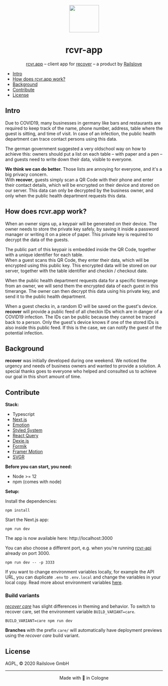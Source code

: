 <p align="center">
  <img src=".github/checkmark.png" width="95" height="87">
</p>

<h1 align="center">rcvr-app</h1>

<p align="center">
  <a href="https://rcvr.app">rcvr.app</a> – client app for <a href="https://www.recoverapp.de">recover</a> – a product by <a href="https://railslove.com">Railslove</a>
</p>

- [Intro](#intro)
- [How does rcvr.app work?](#how-does-rcvrapp-work)
- [Background](#background)
- [Contribute](#contribute)
- [License](#license)

## Intro

Due to COVID19, many businesses in germany like bars and restaurants are required to keep track of the name, phone number, address, table where the guest is sitting, and time of visit. In case of an infection, the public health department can trace contact persons using this data.

The german government suggested a very oldschool way on how to achieve this: owners should put a list on each table – with paper and a pen – and guests need to write down their data, visible to everyone.

**We think we can do better.** Those lists are annoying for everyone, and it's a big privacy concern.  
With **recover**, guests simply scan a QR Code with their phone and enter their contact details, which will be encrypted on their device and stored on our server. This data can only be decrypted by the business owner, and only when the public health department requests this data.

## How does rcvr.app work?

When an owner signs up, a keypair will be generated on their device. The owner needs to store the private key safely, by saving it inside a password manager or writing it on a piece of paper. This private key is required to decrypt the data of the guests.

The public part of this keypair is embedded inside the QR Code, together with a unique identifier for each table.  
When a guest scans this QR Code, they enter their data, which will be encrypted using this public key. This encrypted data will be stored on our server, together with the table identifier and checkin / checkout date.

When the public health department requests data for a specific timerange from an owner, we will send them the encrypted data of each guest in this timerange. The owner can then decrypt this data using his private key, and send it to the public health department.

When a guest checks in, a random ID will be saved on the guest's device. **recover** will provide a public feed of all checkin IDs which are in danger of a COVID19 infection. The IDs can be public because they cannot be traced back to a person. Only the guest's device knows if one of the stored IDs is also inside this public feed. If this is the case, we can notify the guest of the potential infection.

## Background

**recover** was initially developed during one weekend. We noticed the urgency and needs of business owners and wanted to provide a solution. A special thanks goes to everyone who helped and consulted us to achieve our goal in this short amount of time.

## Contribute

**Stack:**

- Typescript
- [Next.js](https://nextjs.org/)
- [Emotion](https://emotion.sh/)
- [Styled System](https://styled-system.com/)
- [React Query](https://github.com/tannerlinsley/react-query/)
- [Dexie.js](http://dexie.org/)
- [Formik](https://jaredpalmer.com/formik/)
- [Framer Motion](https://www.framer.com/motion/)
- [SVGR](https://react-svgr.com/)

**Before you can start, you need:**

- Node >= 12
- npm (comes with node)

**Setup:**

Install the dependencies:

```
npm install
```

Start the Next.js app:

```
npm run dev
```

The app is now available here: http://localhost:3000

You can also choose a different port, e.g. when you're running [rcvr-api](https://github.com/railslove/rcvr-api/) already on port 3000.

```
npm run dev -- -p 3333
```

If you want to change environment variables locally, for example the API URL, you can duplicate `.env` to `.env.local` and change the variables in your local copy. Read more about environment variables [here](https://nextjs.org/docs/basic-features/environment-variables).

### Build variants

_[recover care](https://care.rcvr.app/)_ has slight differences in theming and behavior. To switch to recover care, set the environment variable `BUILD_VARIANT=care`.

```
BUILD_VARIANT=care npm run dev
```

**Branches** with the prefix `care/` will automatically have deployment previews using the _recover care_ build variant.

## License

AGPL, © 2020 Railslove GmbH

---

<p align="center">
  Made with 💚 in Cologne
</p>
